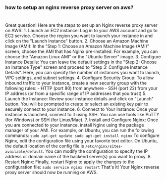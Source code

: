 ### how to setup an nginx reverse proxy server on aws?

#

Great question! Here are the steps to set up an Nginx reverse proxy server on AWS: 1. Launch an EC2 instance: Log in to your AWS account and go to EC2 service. Choose the region you want to launch your instance in and click on the "Launch Instance" button. 2. Choose an Amazon Machine Image (AMI): In the "Step 1: Choose an Amazon Machine Image (AMI)" screen, choose the AMI that has Nginx pre-installed. For example, you can choose the "Amazon Linux AMI" or the "Ubuntu Server" image. 3. Configure Instance Details: You can leave the default settings in the "Step 2: Choose an Instance Type" screen and proceed to "Step 3: Configure Instance Details". Here, you can specify the number of instances you want to launch, VPC settings, and subnet settings. 4. Configure Security Group: To allow inbound traffic to your instance, create a new security group with the following rules: - HTTP (port 80) from anywhere - SSH (port 22) from your IP address (or from a specific range of IP addresses that you trust) 5. Launch the Instance: Review your instance details and click on "Launch" button. You will be prompted to create or select an existing key pair to securely connect to your instance. 6. Connect to Your Instance: Once your instance is launched, connect to it using SSH. You can use tools like PuTTY (for Windows) or SSH (for Linux/Mac). 7. Install and Configure Nginx: Once you are connected to your instance, install Nginx using the package manager of your AMI. For example, on Ubuntu, you can run the following commands: `sudo apt-get update sudo apt-get install nginx` To configure Nginx, edit the configuration file using your favorite text editor. On Ubuntu, the default location of the config file is `/etc/nginx/sites-available/default`. You can modify the configuration to specify the IP address or domain name of the backend server(s) you want to proxy. 8. Restart Nginx: Finally, restart Nginx to apply the changes to the configuration file: `sudo service nginx restart` That's it! Your Nginx reverse proxy server should now be running on AWS.
